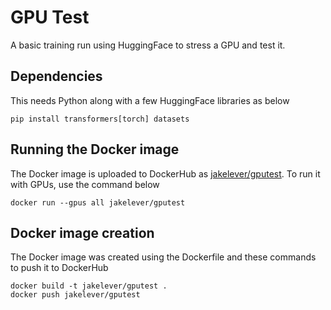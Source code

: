 # GPU Test

A basic training run using HuggingFace to stress a GPU and test it.

## Dependencies

This needs Python along with a few HuggingFace libraries as below

```
pip install transformers[torch] datasets
```

## Running the Docker image

The Docker image is uploaded to DockerHub as [jakelever/gputest](https://hub.docker.com/repository/docker/jakelever/gputest). To run it with GPUs, use the command below

```
docker run --gpus all jakelever/gputest
```

## Docker image creation

The Docker image was created using the Dockerfile and these commands to push it to DockerHub

```
docker build -t jakelever/gputest .
docker push jakelever/gputest
```
